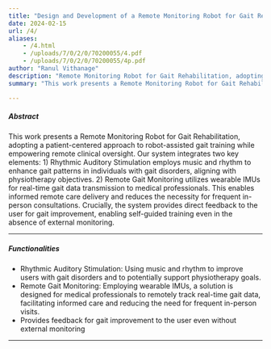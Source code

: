 ```yaml
---
title: "Design and Development of a Remote Monitoring Robot for Gait Rehabilitation" 
date: 2024-02-15
url: /4/
aliases:
    - /4.html
    - /uploads/7/0/2/0/70200055/4.pdf
    - /uploads/7/0/2/0/70200055/4p.pdf
author: "Ranul Vithanage"
description: "Remote Monitoring Robot for Gait Rehabilitation, adopting a patient-centered approach to robot-assisted gait training while empowering remote clinical oversight." 
summary: "This work presents a Remote Monitoring Robot for Gait Rehabilitation, adopting a patient-centered approach to robot-assisted gait training while empowering remote clinical oversight. Our system integrates two key elements: 1) Rhythmic Auditory Stimulation employs music and rhythm to enhance gait patterns in individuals with gait disorders, aligning with physiotherapy objectives. 2) Remote Gait Monitoring utilizes wearable IMUs for real-time gait data transmission to medical professionals. This enables informed remote care delivery and reduces the necessity for frequent in-person consultations.  Crucially, the system provides direct feedback to the user for gait improvement, enabling self-guided training even in the absence of external monitoring." 

---
```


##### Abstract

This work presents a Remote Monitoring Robot for Gait Rehabilitation, adopting a patient-centered approach to robot-assisted gait training while empowering remote clinical oversight. Our system integrates two key elements: 1) Rhythmic Auditory Stimulation employs music and rhythm to enhance gait patterns in individuals with gait disorders, aligning with physiotherapy objectives. 2) Remote Gait Monitoring utilizes wearable IMUs for real-time gait data transmission to medical professionals. This enables informed remote care delivery and reduces the necessity for frequent in-person consultations.  Crucially, the system provides direct feedback to the user for gait improvement, enabling self-guided training even in the absence of external monitoring.

---

##### Functionalities

+ Rhythmic Auditory Stimulation: Using music and rhythm to improve users with gait disorders and to potentially
support physiotherapy goals.
+ Remote Gait Monitoring: Employing wearable IMUs, a solution is designed for medical professionals to remotely track real-time gait data, facilitating informed care and reducing the need for frequent in-person visits.
+ Provides feedback for gait improvement to the user even without external monitoring

---
